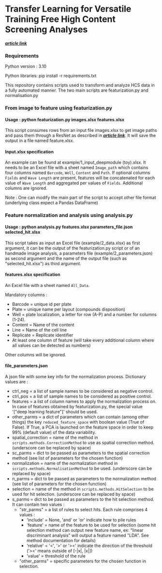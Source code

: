 # Transfer Learning for Versatile Training Free  High Content Screening Analyses

#### *[**article link**](https://doi.org)*

### Requirements 
Python version : 3.10

Python libraries: pip install -r requirements.txt

This repository contains scripts used to transform and analyze HCS data  in a fully automated manner.
The two main scripts are featurization.py and normalisation.py

### From image to feature using featurization.py

#### Usage : python featurization.py images.xlsx features.xlsx

This script consumes rows from an input file images.xlsx to get image paths and pass them through a ResNet as described in *[**article link**](https://doi.org)*.
It will save the output in a file named feature.xlsx.

#### Input.xlsx specification

An example can be found at example/1_input_deepmodule (toy).xlsx. It needs to be an Excel file with a sheet named `Image_path` 
which contains four columns named `Barcode`, `Well`, `Content` and `Path`. If optional columns `Fields` and `Wave Length` are present, 
features will be concatenated for each value of `Wave Length` and aggregated per values of `Fields`.
Additional columns are ignored. 

Note : One can modify the main part of the script to accept other file format (underlying class expect a Pandas DataFrame)

### Feature normalization and analysis using analysis.py

#### Usage : python analysis.py features.xlsx parameters_file.json selected_hit.xlsx

This script takes as input an Excel file (example/2_data.xlsx) as first argument, 
it can be the output of the featurization.py script or of an handmade image analysis, 
a parameters file (example/2_parameters.json)
as second argument and the name of the output file (such as "selected_hit.xlsx") as third argument.

#### features.xlsx specification

An Excel file with a sheet named `All_Data`.

Mandatory columns :
- Barcode = unique id per plate
- Plate = unique name per layout (compounds disposition)
- Well = plate localization, a letter for row (A-P) and a number for columns (1-24).
- Content = Name of the content
- Line = Name of the cell line
- Replicate = Replicate identifier
- At least one column of feature (will take every additional column where all values can be detected as numbers)

Other columns will be ignored.

#### file_parameters.json

A json file with some key info for the normalization process.
Dictionary values are :
- ctrl_neg = a list of sample names to be considered as negative control.
- ctrl_pos = a list of sample names to be considered as positive control.
- features = a list of column names to apply the normalization process on. In case of features obtained by featurization.py, the special value '["deep learning feature"]' should be used.
- other_parms = a dict of parameters which can contain (among other things) the key `reduced_feature_space` with boolean value (True of False). If True, a PCA is launched on the feature space in order to keep 99% (default value) of the data variability.
- spatial_correction = name of the method in ``scripts.methods.CorrectionMethod`` to use as spatial correction method. (underscore can be replaced by space)
- sc_parms = dict to be passed as parameters to the spatial correction method (see list of parameters for the chosen function)
- normalization = name of the normalization method in ``scripts.methods.NormalisationMethod`` to be used. (underscore can be replaced by space)
- n_parms = dict to be passed as parameters to the normalization method (see list of parameters for the chosen function)
- selection = name of the method in ``scripts.methods.HitSelection`` to be used for hit selection. (underscore can be replaced by space)
- s_parms = dict to be passed as parameters to the hit selection method. It can contain two values : 
  - "str_parms" = a list of rules to select hits. Each rule comprises 4 values :
    - 'include' = None, 'and' or 'or' indicate how to pile rules
    - 'feature' = name of the feature to be used for selection (some hit selection method can output new feature name, ex: "linear discriminant analysis" will output a feature named "LDA". See method documentation for details)
    - 'relative' = '<', '>' or '><' indicate the  direction of the threshold ('><' means outside of [-|x|, |x|])
    - 'value' = threshold of the rule
  - "other_parms" = specific parameters for the chosen function in selection.
